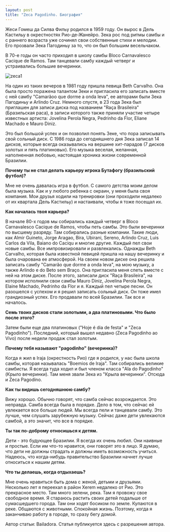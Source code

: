 ```yaml
---
layout: post
title: "Zeca Pagodinho. Биография"
---
```


Жеси Гомеш да Силва Фильу родился в 1959 году. Он вырос в Дель Кастильу в окрестностях Рио-де-Жанейро. Зека рос под ритмы самбы и с раннего возраста уже сочинял свои собственные стихи и мелодии. Его прозвали Зека Пагодиньу за то, что он был большим весельчаком.

В 70-е годы он часто приходил в школу самбы Bloco Carnavalesco Cacique de Ramos. Там танцевали самбу каждый четверг и устраивались большие вечеринки.

![zeca1](http://br-music.victor3d.com.br/img/artist/zeca-pagodinho/big/foto1.gif)

На один из таких вечеров в 1981 году пришла певица Beth Carvalho. Она была просто поражена талантом Зеки и пригласила его записать вместе с ней самбу "Camarãoo que dorme a onda leva", ее авторами были Зека Пагодиньу и Arlindo Cruz. Немного спустя, в 23 года Зека был приглашен для записи диска под названием "Raça Brasileira" (Бразильская раса), в записи которого также приняли участие четыре известных артиста: Jovelina Perola Negra, Pedrinho da Flor, Eliane Machado e Mauro Diniz.

Это был большой успех и он позволил понять Зеке, что пора записывать свой сольный диск. С 1986 года до сегодняшнего дня Зека записал 14 дисков, которые всегда оказывались на вершине хит-парадов (7 дисков золотых и пять платиновых). Его музыка веселая, желанная, наполненная любовью, настоящая хроника жизни современной Бразилии.

**Почему ты не стал делать карьеру игрока Бутафогу (бразильский футбол)?**

Мне не очень давалась игра в футбол. С самого детства моим делом была музыка. Как и у любого ребенка с окраин, у меня была своя компания. Мои друзья ходили на тренировки (они проходили недалеко от их квартала Дель Кастильу) и настаивали, чтобы я тоже посещал их.

**Как началась твоя карьера?**

В начале 80-х годов мы собирались каждый четверг в Bloco Carnavalesco Cacique de Ramos, чтобы петь самбы. Это были вечеринки по высшему разряду. Там собирались разные компании. Такие люди, как Almir Guineto, Jorge Aragao, Bira, Ubirani, Sereno, Arlindo Cruz, Luis Carlos da Vila, Baiano do Caciqu и многие другие. Каждый пел свои новые самбы. Все импровизировали и развлекались. Однажды Beth Carvalho, которая была известной певицей пришла на нашу вечеринку и была очарована ее атмосферой. На своем новом диске она решила записать самбу "Camarão que dorme a onda leva", на мою музыку, а также Arlindo e do Beto sem Braço. Она пригласила меня спеть вместе с ней на этом диске. После этого, записали диск "Raça Brasileira", на котором исполнили свои самбы Mauro Diniz, Jovelina Perola Negra, Elaine Machado, Pedrinho da Flor и я. Каждый пел четыре песни. Он разошелся с успехом и я решил записать сольный диск. Он тоже имел грандиозный успех. Его продавали по всей Бразилии. Так все и началось.

**Семь твоих дисков стали золотыми, а два платиновыми. Что было после этого?**

Затем были еще два платиновых ("Hoje é dia de festa" и "Zeca Pagodinho"). Последний, который вышел недавно (Zeca Pagodinho ao Vivo) после недели продаж стал золотым.

**Почему тебя называют "pagodinho" (вечеринка)?**

Когда я жил в Iraja (окрестность Рио) где я родился, у нас была школа самбы, которая называлась "Boemios de Iraja". Там собирались великие самбисты. Я всегда туда ходил и был членом класса "Ala do Pagodinho" (Крыло вечеринки). Там меня звали Зека из "Крыла вечеринки". Отсюда и Zeca Pagodinо.

**Как ты видишь сегодняшнюю самбу?**

Вижу хорошо. Обычно говорят, что самба сейчас возрождается. Это неправда. Самба всегда была в порядке. Дело в том, что сейчас ей увлекается все больше людей. Мы всегда пели и танцевали самбу. Это лучше, чем слушать зарубежную музыку. Сейчас даже дети увлекаются самбой, а это значит, что все в порядке.

**Ты так по-доброму относишься к детям.**

Дети - это будующее Бразилии. Я всегда их очень любил. Они наивные и простые. Если им что-то нравится, они говорят это в лицо. Я думаю, что дети не должны страдать и должны иметь возможность учиться. Надеюсь, что когда-нибудь правительство Бразилии начнет лучше относиться к нашим детям.

**Что ты делаешь, когда отдыхаешь?**

Мне очень нравиться быть дома с женой, детьми и друзьями. Несколько лет я переехал в район Xerem недалеко от Рио. Это прекрасное место. Там много зелени, река. Там я провожу свое свободное время. Я стараюсь растить своих детей подальше от сумасшедшего города. Там они ходят босиком по земле. Купаются в реке. Общаются с животными. Спокойная жизнь. Поэтому, когда я заканчиваю работу в городе, то сразу бегу домой.

Автор статьи: Bailadora. Статья публикуется здесь с разрешения автора.